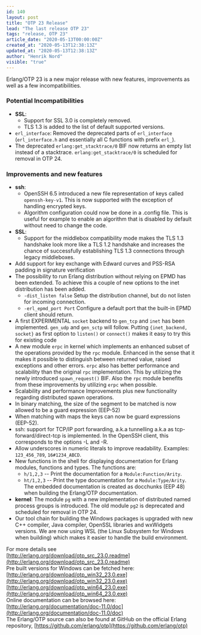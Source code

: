 ```yaml
---
id: 140
layout: post
title: "OTP 23 Release"
lead: "The last release OTP 23"
tags: "release, OTP 23"
article_date: "2020-05-13T00:00:00Z"
created_at: "2020-05-13T12:38:13Z"
updated_at: "2020-05-13T12:38:13Z"
author: "Henrik Nord"
visible: "true"
---
```

Erlang/OTP 23 is a new major release with new features, improvements as well as a few incompatibilities.

### Potential Incompatibilities
* **SSL**:
  * Support for SSL 3.0 is completely removed.
  * TLS 1.3 is added to the list of default supported versions.
* `erl_interface`: Removed the deprecated parts of `erl_interface` (`erl_interface.h` and essentially all C functions with prefix `erl_`).
* The deprecated `erlang:get_stacktrace/0` BIF now returns an empty list instead of a stacktrace. `erlang:get_stacktrace/0` is scheduled for removal in OTP 24.

### Improvements and new features
* **ssh**:
  * OpenSSH 6.5 introduced a new file representation of keys called `openssh-key-v1`. This is now supported with the exception of handling encrypted keys.
  * Algorithm configuration could now be done in a .config file. This is useful for example to enable an algorithm that is disabled by default without need to change the code.
* **SSL**:
  * Support for the middlebox compatibility mode makes the TLS 1.3 handshake look more like a TLS 1.2 handshake and increases the chance of successfully establishing TLS 1.3 connections through legacy middleboxes.
* Add support for key exchange with Edward curves and PSS-RSA padding in signature verification
* The possibility to run Erlang distribution without relying on EPMD has been extended. To achieve this a couple of new options to the inet distribution has been added.
  * `-dist_listen false` Setup the distribution channel, but do not listen for incoming connection.
  * `-erl_epmd_port Port` Configure a default port that the built-in EPMD client should return.
* A first EXPERIMENTAL `socket` backend to
 `gen_tcp` and `inet` has been implemented. `gen_udp` and `gen_sctp` will follow.
 Putting `{inet_backend, socket}` as first option to `listen()` or `connect()` makes it easy to try this for existing code
* A new module `erpc` in kernel which implements an enhanced subset of the operations provided by the `rpc` module. Enhanced in the sense that it makes it possible to distinguish between returned value, raised exceptions and other errors. `erpc` also has better performance and scalability than the original `rpc` implementation. This by utilizing the newly introduced `spawn_request()` BIF. Also the `rpc` module benefits from these improvements by utilizing `erpc` when possible.
* Scalability and performance Improvements plus new functionality regarding distributed spawn operations.
* In binary matching, the size of the segment to be matched is now allowed to be a guard expression (EEP-52)
* When matching with maps the keys can now be guard expressions (EEP-52).
* ssh: support for TCP/IP port forwarding, a.k.a tunnelling a.k.a as tcp-forward/direct-tcp is implemented. In the OpenSSH client, this corresponds to the options -L and -R.
* Allow underscores in numeric literals to improve readability. Examples: `123_456_789`, `16#1234_ABCD`.
* New functions in the shell for displaying documentation for Erlang modules, functions and types. The functions are:
  * `h/1,2,3` -- Print the documentation for a `Module:Function/Arity`.
  * `ht/1,2,3` -- Print the type documentation for a `Module:Type/Arity`.
 The embedded documentation is created as docchunks (EEP 48) when building the Erlang/OTP documentation.
* **kernel**: The module `pg` with a new implementation of distributed named process groups is introduced. The old module `pg2` is deprecated and scheduled for removal in OTP 24.
* Our tool chain for building the Windows packages is upgraded with new C++ compiler, Java compiler, OpenSSL libraries and wxWidgets versions. We are now using WSL (the Linux Subsystem for Windows when building) which makes it easier to handle the build environment.

For more details see  
[http://erlang.org/download/otp_src_23.0.readme](http://erlang.org/download/otp_src_23.0.readme)  
Pre built versions for Windows can be fetched here:  
[http://erlang.org/download/otp_win32_23.0.exe](http://erlang.org/download/otp_win32_23.0.exe)  
[http://erlang.org/download/otp_win64_23.0.exe](http://erlang.org/download/otp_win64_23.0.exe)  
Online documentation can be browsed here:  
[http://erlang.org/documentation/doc-11.0/doc](http://erlang.org/documentation/doc-11.0/doc)  
The Erlang/OTP source can also be found at GitHub on the official Erlang repository,
[https://github.com/erlang/otp](https://github.com/erlang/otp)
 